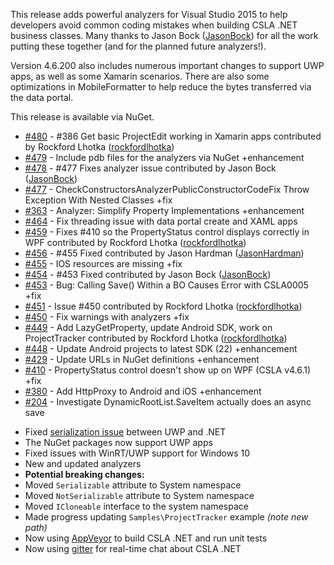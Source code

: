 This release adds powerful analyzers for Visual Studio 2015 to help developers avoid common coding mistakes when building CSLA .NET business classes. Many thanks to Jason Bock ([JasonBock](https://github.com/JasonBock)) for all the work putting these together (and for the planned future analyzers!).

Version 4.6.200 also includes numerous important changes to support UWP apps, as well as some Xamarin scenarios. There are also some optimizations in MobileFormatter to help reduce the bytes transferred via the data portal.
 
This release is available via NuGet.

 - [#480](https://github.com/MarimerLLC/csla/pull/480) - #386 Get basic ProjectEdit working in Xamarin apps contributed by Rockford Lhotka ([rockfordlhotka](https://github.com/rockfordlhotka))
 - [#479](https://github.com/MarimerLLC/csla/issues/479) - Include pdb files for the analyzers via NuGet +enhancement
 - [#478](https://github.com/MarimerLLC/csla/pull/478) - #477 Fixes analyzer issue contributed by Jason Bock ([JasonBock](https://github.com/JasonBock))
 - [#477](https://github.com/MarimerLLC/csla/issues/477) - CheckConstructorsAnalyzerPublicConstructorCodeFix Throw Exception With Nested Classes +fix
 - [#363](https://github.com/MarimerLLC/csla/issues/363) - Analyzer: Simplify Property Implementations +enhancement
 - [#464](https://github.com/MarimerLLC/csla/issues/464) - Fix threading issue with data portal create and XAML apps
 - [#459](https://github.com/MarimerLLC/csla/pull/459) - Fixes #410 so the PropertyStatus control displays correctly in WPF contributed by Rockford Lhotka ([rockfordlhotka](https://github.com/rockfordlhotka))
 - [#456](https://github.com/MarimerLLC/csla/pull/456) - #455 Fixed contributed by Jason Hardman ([JasonHardman](https://github.com/JasonHardman))
 - [#455](https://github.com/MarimerLLC/csla/issues/455) - IOS resources are missing +fix
 - [#454](https://github.com/MarimerLLC/csla/pull/454) - #453 Fixed contributed by Jason Bock ([JasonBock](https://github.com/JasonBock))
 - [#453](https://github.com/MarimerLLC/csla/issues/453) - Bug: Calling Save() Within a BO Causes Error with CSLA0005 +fix
 - [#451](https://github.com/MarimerLLC/csla/pull/451) - Issue #450 contributed by Rockford Lhotka ([rockfordlhotka](https://github.com/rockfordlhotka))
 - [#450](https://github.com/MarimerLLC/csla/issues/450) - Fix warnings with analyzers +fix
 - [#449](https://github.com/MarimerLLC/csla/pull/449) - Add LazyGetProperty, update Android SDK, work on ProjectTracker contributed by Rockford Lhotka ([rockfordlhotka](https://github.com/rockfordlhotka))
 - [#448](https://github.com/MarimerLLC/csla/issues/448) - Update Android projects to latest SDK (22) +enhancement
 - [#429](https://github.com/MarimerLLC/csla/issues/429) - Update URLs in NuGet definitions +enhancement
 - [#410](https://github.com/MarimerLLC/csla/issues/410) - PropertyStatus control doesn't show up on WPF (CSLA v4.6.1) +fix
 - [#380](https://github.com/MarimerLLC/csla/issues/380) - Add HttpProxy to Android and iOS +enhancement
 - [#204](https://github.com/MarimerLLC/csla/issues/204) - Investigate DynamicRootList.SaveItem actually does an async save

* Fixed [serialization issue](http://www.lhotka.net/weblog/UWPCoreAssemblyName.aspx) between UWP and .NET
* The NuGet packages now support UWP apps
* Fixed issues with WinRT/UWP support for Windows 10
* New and updated analyzers
* **Potential breaking changes:**
 * Moved `Serializable` attribute to System namespace
 * Moved `NotSerializable` attribute to System namespace
 * Moved `ICloneable` interface to the system namespace
* Made progress updating `Samples\ProjectTracker` example *(note new path)*
* Now using [AppVeyor](https://ci.appveyor.com/project/rockfordlhotka/csla) to build CSLA .NET and run unit tests
* Now using [gitter](https://gitter.im/MarimerLLC/cslaforum) for real-time chat about CSLA .NET
